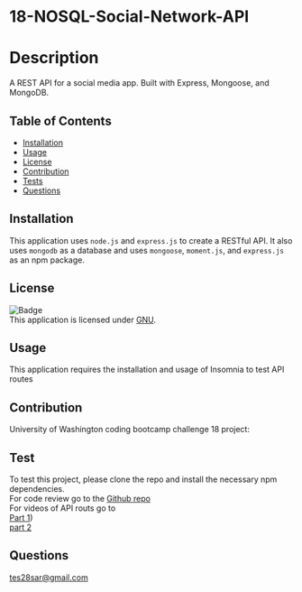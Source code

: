 # 18-NOSQL-Social-Network-API

# Description
A REST API for a social media app. Built with Express, Mongoose, and MongoDB.

## Table of Contents

- [Installation](#installation)
- [Usage](#usage)
- [License](#license)
- [Contribution](#contribution)
- [Tests](#test)
- [Questions](#questions)

## Installation

This application uses `node.js` and `express.js` to create a RESTful API. It also uses `mongodb` as a database and  uses `mongoose`, `moment.js`, and `express.js` as an npm package.


## License

![Badge](https://img.shields.io/badge/License-GNU-blue.svg)
<br/> This application is licensed under [GNU](https://www.gnu.org/licenses/licenses.en.html).

## Usage
This application requires the installation and  usage of Insomnia to test API routes


## Contribution

University of Washington coding bootcamp challenge 18 project:


## Test

To test this project, please clone the repo and install the necessary npm dependencies.
</br> For code review go to the [Github  repo](https://github.com/teshome28sara/18--NoSQL--Social--Network--API)
</br>For videos of API routs go to<br />
  [Part 1](https://drive.google.com/file/d/1HIQ1kKvj-CABQQFQNtXOpC6UqRROa1qk/view ))<br />
  [part 2](https://drive.google.com/file/d/1ahot7MgiLAUVjM4JT63NuD0k9_E_Q6FK/view)

## Questions
 tes28sar@gmail.com 











